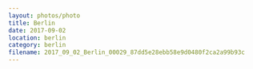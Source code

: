 ```yaml
---
layout: photos/photo
title: Berlin
date: 2017-09-02
location: berlin
category: berlin
filename: 2017_09_02_Berlin_00029_87dd5e28ebb58e9d0480f2ca2a99b93c
---
```

